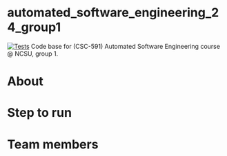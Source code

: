 # automated_software_engineering_24_group1
[![Tests](https://github.com/adipai/ase24/actions/workflows/run_test_suite.yml/badge.svg)](https://github.com/adipai/ase24/actions/workflows/run_test_suite.yml)
Code base for (CSC-591) Automated Software Engineering course @ NCSU, group 1.

# About

# Step to run

# Team members

